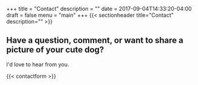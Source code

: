 +++
title = "Contact"
description = "" 
date = 2017-09-04T14:33:20-04:00
draft = false
menu = "main"
+++
{{< sectionheader 
    title="Contact" 
    description=""
    >}}
<h2 class="measure-narrow">Have a question, comment, or want to share a picture of your cute dog?</h2>
<p>I'd love to hear from you.</p>
{{< contactform >}}